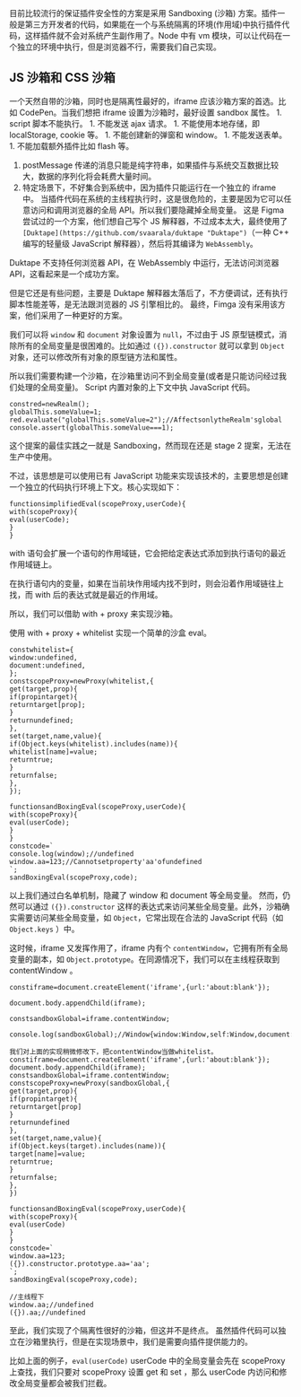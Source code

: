 目前比较流行的保证插件安全性的方案是采用 Sandboxing (沙箱) 方案。插件一般是第三方开发者的代码，如果能在一个与系统隔离的环境(作用域)中执行插件代码，这样插件就不会对系统产生副作用了。Node 中有 vm 模块，可以让代码在一个独立的环境中执行，但是浏览器不行，需要我们自己实现。
## JS 沙箱和 CSS 沙箱
一个天然自带的沙箱，同时也是隔离性最好的，iframe 应该沙箱方案的首选。比如 CodePen。当我们想把 iframe 设置为沙箱时，最好设置 sandbox 属性。
    1.  script 脚本不能执行。
    1.  不能发送 ajax 请求。
    1.  不能使用本地存储，即 localStorage, cookie 等。
    1.  不能创建新的弹窗和 window。
    1.  不能发送表单。
    1.  不能加载额外插件比如 flash 等。
1.  postMessage 传递的消息只能是纯字符串，如果插件与系统交互数据比较大，数据的序列化将会耗费大量时间。
1.  特定场景下，不好集合到系统中，因为插件只能运行在一个独立的 iframe 中。
当插件代码在系统的主线程执行时，这是很危险的，主要是因为它可以任意访问和调用浏览器的全局 API。所以我们要隐藏掉全局变量。
这是 Figma 尝试过的一个方案，他们想自己写个 JS 解释器，不过成本太大，最终使用了 `[Duktape](https://github.com/svaarala/duktape "Duktape")`（一种 C++ 编写的轻量级 JavaScript 解释器），然后将其编译为 `WebAssembly`。

Duktape 不支持任何浏览器 API，在 WebAssembly 中运行，无法访问浏览器 API，这看起来是一个成功方案。

但是它还是有些问题，主要是 Duktape 解释器太落后了，不方便调试，还有执行脚本性能差等，是无法跟浏览器的 JS 引擎相比的。
最终，Fimga 没有采用该方案，他们采用了一种更好的方案。

我们可以将 `window` 和 `document` 对象设置为 `null`，不过由于 JS 原型链模式，消除所有的全局变量是很困难的。比如通过 `({}).constructor` 就可以拿到 `Object` 对象，还可以修改所有对象的原型链方法和属性。

所以我们需要构建一个沙箱，在沙箱里访问不到全局变量(或者是只能访问经过我们处理的全局变量)。
Script 内置对象的上下文中执 JavaScript 代码。

```
constred=newRealm();
globalThis.someValue=1;
red.evaluate("globalThis.someValue=2");//AffectsonlytheRealm'sglobal
console.assert(globalThis.someValue===1);
```

这个提案的最佳实践之一就是 Sandboxing，然而现在还是 stage 2 提案，无法在生产中使用。



不过，该思想是可以使用已有 JavaScript 功能来实现该技术的，主要思想是创建一个独立的代码执行环境上下文。核心实现如下：

```
functionsimplifiedEval(scopeProxy,userCode){
with(scopeProxy){
eval(userCode);
}
}
```

with 语句会扩展一个语句的作用域链，它会把给定表达式添加到执行语句的最近作用域链上。

在执行语句内的变量，如果在当前块作用域内找不到时，则会沿着作用域链往上找，而 with 后的表达式就是最近的作用域。

所以，我们可以借助 with + proxy 来实现沙箱。




使用 with + proxy + whitelist 实现一个简单的沙盒 eval。

```
constwhitelist={
window:undefined,
document:undefined,
};
constscopeProxy=newProxy(whitelist,{
get(target,prop){
if(propintarget){
returntarget[prop];
}
returnundefined;
},
set(target,name,value){
if(Object.keys(whitelist).includes(name)){
whitelist[name]=value;
returntrue;
}
returnfalse;
},
});

functionsandBoxingEval(scopeProxy,userCode){
with(scopeProxy){
eval(userCode);
}
}
constcode=`
console.log(window);//undefined
window.aa=123;//Cannotsetproperty'aa'ofundefined
`;
sandBoxingEval(scopeProxy,code);
```

以上我们通过白名单机制，隐藏了 window 和 document 等全局变量。
然而，仍然可以通过 `({}).constructor` 这样的表达式来访问某些全局变量。此外，沙箱确实需要访问某些全局变量，如 `Object`，它常出现在合法的 JavaScript 代码（如 `Object.keys` ）中。

  


这时候，iframe 又发挥作用了，iframe 内有个 `contentWindow`，它拥有所有全局变量的副本，如 `Object.prototype`。在同源情况下，我们可以在主线程获取到 contentWindow 。

```
constiframe=document.createElement('iframe',{url:'about:blank'});

document.body.appendChild(iframe);

constsandboxGlobal=iframe.contentWindow;

console.log(sandboxGlobal);//Window{window:Window,self:Window,document:document,name:"",location:Location,…}

我们对上面的实现稍微修改下，把contentWindow当做whitelist。
constiframe=document.createElement('iframe',{url:'about:blank'});
document.body.appendChild(iframe);
constsandboxGlobal=iframe.contentWindow;
constscopeProxy=newProxy(sandboxGlobal,{
get(target,prop){
if(propintarget){
returntarget[prop]
}
returnundefined
},
set(target,name,value){
if(Object.keys(target).includes(name)){
target[name]=value;
returntrue;
}
returnfalse;
},
})

functionsandBoxingEval(scopeProxy,userCode){
with(scopeProxy){
eval(userCode)
}
}
constcode=`
window.aa=123;
({}).constructor.prototype.aa='aa';
`;
sandBoxingEval(scopeProxy,code);

//主线程下
window.aa;//undefined
({}).aa;//undefined
```

至此，我们实现了个隔离性很好的沙箱，但这并不是终点。
虽然插件代码可以独立在沙箱里执行，但是在实现场景中，我们是需要向插件提供能力的。



比如上面的例子，`eval(userCode)` userCode 中的全局变量会先在 scopeProxy 上查找，我们只要对 scopeProxy 设置 get 和 set ，那么 userCode 内访问和修改全局变量都会被我们拦截。